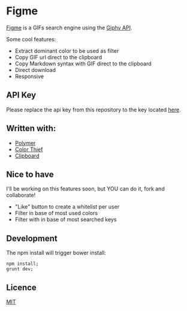 # Figme

[Figme](http://figme.co/) is a GIFs search engine using the [Giphy API](http://giphy.com/).

Some cool features:

- Extract dominant color to be used as filter
- Copy GIF url direct to the clipboard
- Copy Markdown syntax with GIF direct to the clipboard
- Direct download
- Responsive

## API Key

Please replace the api key from this repository to the key located [here](https://github.com/giphy/GiphyAPI#public-beta-key).

## Written with:

- [Polymer](https://www.polymer-project.org/1.0/)
- [Color Thief](https://github.com/lokesh/color-thief/)
- [Clipboard](https://github.com/zenorocha/clipboard.js)

## Nice to have

I'll be working on this features soon, but YOU can do it, fork and collaborate!

- "Like" button to create a whitelist per user
- Filter in base of most used colors
- Filter with in base of most searched keys

## Development

The npm install will trigger bower install:

```
npm install;
grunt dev;
```

## Licence

[MIT](LICENCE.md)
